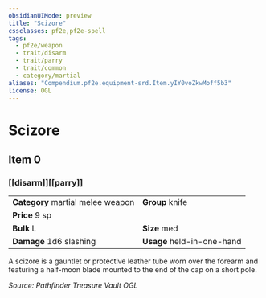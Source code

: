 ```yaml
---
obsidianUIMode: preview
title: "Scizore"
cssclasses: pf2e,pf2e-spell
tags:
  - pf2e/weapon
  - trait/disarm
  - trait/parry
  - trait/common
  - category/martial
aliases: "Compendium.pf2e.equipment-srd.Item.yIY0voZkwMoff5b3"
license: OGL
---
```

# Scizore
## Item 0
### [[disarm]][[parry]]

|  |  |
| -- | -- |
| **Category** martial melee weapon | **Group** knife |
| **Price** 9 sp |  |
| **Bulk** L | **Size** med |
| **Damage** 1d6 slashing  | **Usage** held-in-one-hand |



A scizore is a gauntlet or protective leather tube worn over the forearm and featuring a half-moon blade mounted to the end of the cap on a short pole.

*Source: Pathfinder Treasure Vault*
*OGL*